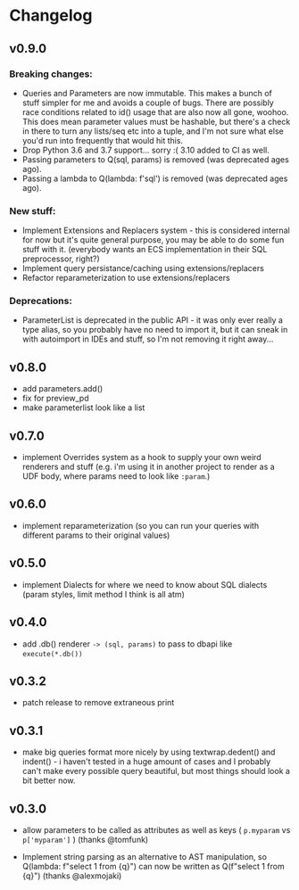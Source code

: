# Changelog

## v0.9.0

### Breaking changes:
  - Queries and Parameters are now immutable. This makes a bunch of stuff simpler for me and avoids a couple of bugs. There are
    possibly race conditions related to id() usage that are also now all gone, woohoo. This does mean parameter values must be hashable, but there's a check in there to turn any lists/seq etc into a tuple, and I'm not sure what else you'd run into frequently that would hit this.
  - Drop Python 3.6 and 3.7 support... sorry :( 3.10 added to CI as well.
  - Passing parameters to Q(sql, params) is removed (was deprecated ages ago).
  - Passing a lambda to Q(lambda: f'sql') is removed (was deprecated ages ago).

### New stuff:
  - Implement Extensions and Replacers system - this is considered internal for now but it's quite general purpose, you may
    be able to do some fun stuff with it. (everybody wants an ECS implementation in their SQL preprocessor, right?)
  - Implement query persistance/caching using extensions/replacers
  - Refactor reparameterization to use extensions/replacers

### Deprecations:
  - ParameterList is deprecated in the public API - it was only ever really a type alias, so you
    probably have no need to import it, but it can sneak in with autoimport in IDEs and stuff, so I'm
    not removing it right away...

## v0.8.0
  - add parameters.add()
  - fix for preview_pd
  - make parameterlist look like a list
## v0.7.0
  - implement Overrides system as a hook to supply your own weird renderers and stuff (e.g. i'm using it in another
    project to render as a UDF body, where params need to look like `:param`.)
## v0.6.0
  - implement reparameterization (so you can run your queries with different params to their original values)
## v0.5.0
  - implement Dialects for where we need to know about SQL dialects (param styles, limit method I think is all atm)
## v0.4.0
  - add .db() renderer `-> (sql, params)` to pass to dbapi like `execute(*.db())`
## v0.3.2
  - patch release to remove extraneous print
## v0.3.1
  - make big queries format more nicely by using textwrap.dedent() and indent() - i haven't tested in a huge amount of cases and I probably can't
    make every possible query beautiful, but most things should look a bit better now.
## v0.3.0
  - allow parameters to be called as attributes as well as keys
    ( `p.myparam` vs `p['myparam']` ) (thanks @tomfunk)

  - Implement string parsing as an alternative to AST manipulation, so Q(lambda: f"select 1 from {q}") can now be written as Q(f"select 1 from {q}") (thanks @alexmojaki)
